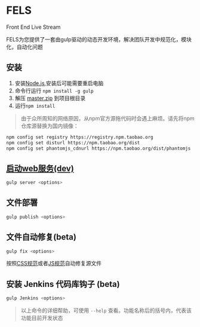 FELS
======

Front End Live Stream

FELS为您提供了一套由gulp驱动的动态开发环境，解决团队开发中规范化，模块化，自动化问题

## 安装 ##

1.   安装[Node.js](http://nodejs.org/download/),安装后可能需要重启电脑
1.   命令行运行 `npm install -g gulp`
1.   解压 [master.zip](https://github.com/gucong3000/build-script/archive/master.zip) 到项目根目录
1.   运行`npm install`

>   由于众所周知的网络原因，从npm官方源拖代码时会遇上麻烦。请先将npm仓库源替换为国内镜像：

```bash
npm config set registry https://registry.npm.taobao.org
npm config set disturl https://npm.taobao.org/dist
npm config set phantomjs_cdnurl https://npm.taobao.org/dist/phantomjs
```

## [启动web服务(dev)](./docs/gulp_server.md)

```bash
gulp server <options>
```

## 文件部署

```bash
gulp publish <options>
```

## 文件自动修复(beta)

```bash
gulp fix <options>
```

按照[CSS规范](./docs/style_standard.md)或者[JS规范](./docs/script_standard.md)自动修复源文件

## 安装 Jenkins 代码库钩子 (beta)

```bash
gulp Jenkins <options>
```

> 以上命令的详细帮助，可使用 `--help` 查看。功能名称后的括号内，代表该功能目前开发状态
